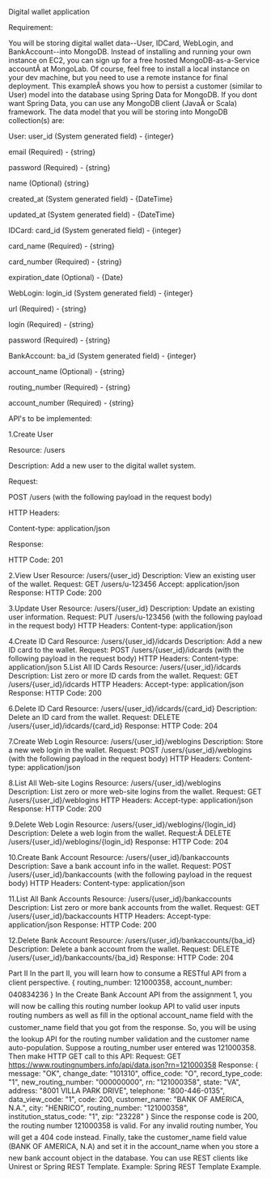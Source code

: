 Digital wallet application


Requirement:


You will be storing digital wallet data--User, IDCard, WebLogin, and BankAccount--into MongoDB. Instead of installing and running your own instance on EC2, you can sign up for a free hosted MongoDB-as-a-Service accountÂ at MongoLab. Of course, feel free to install a local instance on your dev machine, but you need to use a remote instance for final deployment.
This exampleÂ shows you how to persist a customer (similar to User) model into the database using Spring Data for MongoDB. If you dont want Spring Data, you can use any MongoDB client (JavaÂ or Scala) framework.
The data model that you will be storing into MongoDB collection(s) are:


User:
user_id (System generated field) - {integer}

email (Required) - {string}

password (Required) - {string}

name (Optional) {string}

created_at (System generated field) - {DateTime}

updated_at (System generated field) - {DateTime}

IDCard:
card_id (System generated field) - {integer}

card_name (Required) - {string}

card_number (Required) - {string}

expiration_date (Optional) - {Date}


WebLogin:
login_id (System generated field) - {integer}

url (Required) - {string}

login (Required) - {string}

password (Required) - {string}


BankAccount:
ba_id (System generated field) - {integer}

account_name (Optional) - {string}

routing_number (Required) - {string}

account_number (Required) - {string}


API's to be implemented:

1.Create User

Resource: /users

Description: Add a new user to the digital wallet system.

Request: 

POST /users (with the following payload in the request body)

HTTP Headers:

Content-type: application/json

Response:

HTTP Code: 201


2.View User
Resource: /users/{user_id}
Description: View an existing user of the wallet.
Request:
GET /users/u-123456
Accept: application/json
Response:
HTTP Code: 200

3.Update User
Resource: /users/{user_id}
Description: Update an existing user information.
Request:
PUT /users/u-123456 (with the following payload in the request body)
HTTP Headers:
Content-type: application/json

4.Create ID Card
Resource: /users/{user_id}/idcards
Description: Add a new ID card to the wallet.
Request:
POST /users/{user_id}/idcards (with the following payload in the request body)
HTTP Headers:
Content-type: application/json
5.List All ID Cards
Resource: /users/{user_id}/idcards
Description: List zero or more ID cards from the wallet.
Request: 
GET /users/{user_id}/idcards
HTTP Headers:
Accept-type: application/json
Response:
HTTP Code: 200

6.Delete ID Card
Resource: /users/{user_id}/idcards/{card_id}
Description: Delete an ID card from the wallet.
Request:
DELETE /users/{user_id}/idcards/{card_id}
Response:
HTTP Code: 204

7.Create Web Login
Resource: /users/{user_id}/weblogins
Description: Store a new web login in the wallet.
Request:
POST /users/{user_id}/weblogins (with the following payload in the request body)
HTTP Headers:
Content-type: application/json

8.List All Web-site Logins
Resource: /users/{user_id}/weblogins
Description: List zero or more web-site logins from the wallet.
Request:
GET /users/{user_id}/weblogins
HTTP Headers:
Accept-type: application/json
Response:
HTTP Code: 200

9.Delete Web Login
Resource: /users/{user_id}/weblogins/{login_id}
Description: Delete a web login from the wallet.
Request:Â 
DELETE /users/{user_id}/weblogins/{login_id}
Response:
HTTP Code: 204

10.Create Bank Account
Resource: /users/{user_id}/bankaccounts
Description: Save a bank account info in the wallet.
Request:
POST /users/{user_id}/bankaccounts (with the following payload in the request body)
HTTP Headers:
Content-type: application/json

11.List All Bank Accounts
Resource: /users/{user_id}/bankaccounts
Description: List zero or more bank accounts from the wallet.
Request:
GET /users/{user_id}/backaccounts
HTTP Headers:
Accept-type: application/json
Response:
HTTP Code: 200

12.Delete Bank Account
Resource: /users/{user_id}/bankaccounts/{ba_id}
Description: Delete a bank account from the wallet.
Request:
DELETE /users/{user_id}/bankaccounts/{ba_id}
Response:
HTTP Code: 204

Part II
In the part II, you will learn how to consume a RESTful API from a client perspective.
{
 routing_number: 121000358,
 account_number: 040834236
}
In the Create Bank Account API from the assignment 1, you will now be calling this routing number lookup API to valid user inputs routing numbers as well as fill in the optional account_name field with the customer_name field that you got from the response. So, you will be using the lookup API for the routing number validation and the customer name auto-population.
Suppose a routing_number user entered was 121000358. Then make HTTP GET call to this API:
Request:
GET https://www.routingnumbers.info/api/data.json?rn=121000358
Response:
{
message: "OK",
change_date: "101310",
office_code: "O",
record_type_code: "1",
new_routing_number: "000000000",
rn: "121000358",
state: "VA",
address: "8001 VILLA PARK DRIVE",
telephone: "800-446-0135",
data_view_code: "1",
code: 200,
customer_name: "BANK OF AMERICA, N.A.",
city: "HENRICO",
routing_number: "121000358",
institution_status_code: "1",
zip: "23228"
}
Since the response code is 200, the routing number 121000358 is valid. For any invalid routing number, You will get a 404 code instead. Finally, take the customer_name field value (BANK OF AMERICA, N.A) 
and set it in the account_name when you store a new bank account object in the database.
You can use REST clients like Unirest or Spring REST Template.
Example:
Spring REST Template Example.
